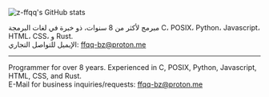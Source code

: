 ![z-ffqq's GitHub stats](https://github-readme-stats.vercel.app/api?username=z-ffqq&show_icons=true&theme=transparent)

 مبرمج لأكثر من 8 سنوات، ذو خبرة في لغات البرمجة C، POSIX، Python، Javascript، HTML، CSS، و Rust.<br>
الإيميل للتواصل التجاري: ffqq-bz@proton.me

---
Programmer for over 8 years. Experienced in C, POSIX, Python, Javascript, HTML, CSS, and Rust.<br>
E-Mail for business inquiries/requests: ffqq-bz@proton.me
